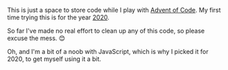 This is just a space to store code while I play with [Advent of Code]. My first time trying this is for the year [2020].

So far I've made no real effort to clean up any of this code, so please excuse the mess. :blush:

Oh, and I'm a bit of a noob with JavaScript, which is why I picked it for 2020, to get myself using it a bit.

<!--Links-->

[Advent of Code]: https://adventofcode.com/
[2020]: adventofcode2020
